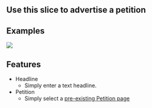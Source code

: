 ## Use this slice to advertise a petition

## Examples
![](https://drive.google.com/uc?id=12pFCqsC3_TYhZenLZJ-uCh2wDBxzBzQM)

## Features
- Headline
    - Simply enter a text headline.
- Petition
    - Simply select a [pre-existing Petition page](https://github.com/xiiagency/xii-hfa-main/wiki/Page:-Petition)